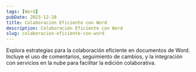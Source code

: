 ```yaml
---
tags: [Word]
pubDate: 2023-12-28
title: Colaboración Eficiente con Word
description: Colaboración Eficiente con Word
slug: colaboracion-eficiente-con-word
---
```


Explora estrategias para la colaboración eficiente en documentos de Word. Incluye el uso de comentarios, seguimiento de cambios, y la integración con servicios en la nube para facilitar la edición colaborativa.